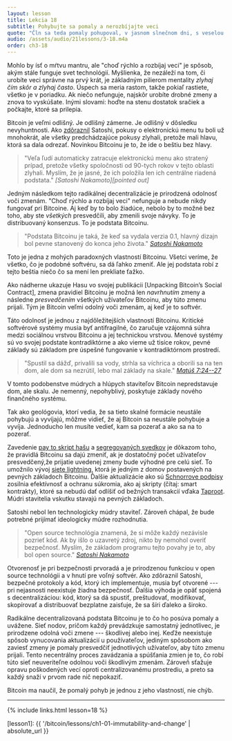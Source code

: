 ```yaml
---
layout: lesson
title: Lekcia 18
subtitle: Pohybujte sa pomaly a nerozbíjajte veci
quote: "Čln sa teda pomaly pohupoval, v jasnom slnečnom dni, s veselou posádkou a hudbou a smiechom..."
audio: /assets/audio/21lessons/3-18.m4a
order: ch3-18
---
```


Mohlo by ísť o mŕtvu mantru, ale "choď rýchlo a rozbíjaj veci" je spôsob, 
akým stále funguje svet technológií. Myšlienka, že nezáleží na tom, či 
urobíte veci správne na prvý krát, je základným pilierom mentality *zlyhaj 
čím skôr a zlyhaj často*. Úspech sa meria rastom, takže pokiaľ rastiete, 
všetko je v poriadku. Ak niečo nefunguje, najskôr urobíte drobné zmeny a 
znova to vyskúšate. Inými slovami: hoďte na stenu dostatok sračiek a 
počkajte, ktoré sa prilepia.

Bitcoin je veľmi odlišný. Je odlišný zámerne. Je odlišný v dôsledku 
nevyhuntnosti. Ako [zdôraznil] Satoshi, pokusy o elektronickú menu 
tu boli už mnohokrát, ale všetky predchádzajúce pokusy zlyhali, pretože 
mali hlavu, ktorá sa dala odrezať. Novinkou Bitcoinu je to, že ide o 
beštiu bez hlavy.

> "Veľa ľudí automaticky zatracuje elektronickú menu ako stratený prípad, 
> pretože všetky spoločnosti od 90-tych rokov v tejto oblasti zlyhali. 
> Myslím, že je jasné, že ich položila len ich centrálne riadená podstata."
> <cite>[Satoshi Nakamoto][pointed out]</cite>

Jedným následkom tejto radikálnej decentralizácie je prirodzená odolnosť 
voči zmenám. "Choď rýchlo a rozbíjaj veci" nefunguje a nebude nikdy fungovať 
pri Bitcoine. Aj keď by to bolo žiadúce, nebolo by to možné bez toho, aby ste 
*všetkých* presvedčili, aby zmenili svoje návyky. To je distribuovaný konsenzus. 
To je podstata Bitcoinu.

> "Podstata Bitcoinu je taká, že keď sa vydala verzia 0.1, hlavný dizajn bol 
> pevne stanovený do konca jeho života."
> <cite>[Satoshi Nakamoto][4]</cite>

Toto je jedna z mohých paradoxných vlastností Bitcoinu. Všetci veríme, že všetko, 
čo je podobné softvéru, sa dá ľahko zmeniť. Ale jej podstata robí z tejto beštia 
niečo čo sa mení len prekliate ťažko.

Ako nádherne ukazuje Hasu vo svojej publikácii [Unpacking Bitcoin’s Social Contract], 
zmena pravidiel Bitcoinu je možná len *navrhnutím* zmeny a následne *presvedčením*
všetkých užívateľov Bitcoinu, aby túto zmenu prijali. Tým je Bitcoin veľmi odolný 
voči zmenám, aj keď je to softvér.

Táto odolnosť je jednou z najdôležitejších vlastností Bitcoinu. Kritické softvérové 
systémy musia byť antifragilné, čo zaručuje vzájomná súhra medzi sociálnou vrstvou 
Bitcoinu a jej technickou vrstvou. Menové systémy sú vo svojej podstate kontradiktórne
a ako vieme už tisíce rokov, pevné základy sú základom pre úspešné fungovanie v 
kontradiktórnom prostredí.

> "Spustil sa dážď, privalili sa vody, strhla sa víchrica a oborili sa na ten dom, 
> ale dom sa nezrútil, lebo mal základy na skale."
> <cite>[Matúš 7:24--27]</cite>

V tomto podobenstve múdrych a hlúpych staviteľov Bitcoin nepredstavuje dom, ale skalu. 
Je nemenný, nepohyblivý, poskytuje základy nového finančného systému.

Tak ako geológovia, ktorí vedia, že sa tieto skalné formácie neustále pohybujú a vyvíjajú, 
môžme vidieť, že aj Bitcoin sa neustále pohybuje a vyvíja. Jednoducho len musíte vedieť, 
kam sa pozerať a ako sa na to pozerať.

Zavedenie [pay to skript hašu] a [segregovaných svedkov] je dôkazom toho, že pravidlá 
Bitcoinu sa dajú zmeniť, ak je dostatočný počet užívateľov presvedčený,že prijatie 
uvedenej zmeny bude výhodné pre celú sieť. To umožnilo vývoj [siete lightning], ktorá je 
jedným z domov postavených na pevných základoch Bitcoinu. Ďalšie aktualizácie ako sú 
[Schnorrove podpisy] zosilnia efektívnosť a ochranu súkromia, ako aj skripty (čítaj: 
smart kontrakty), ktoré sa nebudú dať odlíšiť od bežných transakcií vďaka [Taproot]. 
Múdri stavitelia vskutku stavajú na pevných základoch.

Satoshi nebol len technologicky múdry staviteľ. Zároveň chápal, že bude potrebné 
prijímať ideologicky múdre rozhodnutia.

> "Open source technológia znamená, že si môže každý nezávisle pozrieť kód. Ak by išlo 
> o uzavretý zdroj, nikto by nemohol overiť bezpečnosť. Myslím, že základom programu 
> tejto povahy je to, aby bol open source."
> <cite>[Satoshi Nakamoto][5]</cite>

Otvorenosť je pri bezpečnosti prvoradá a je prirodzenou funkciou v open source technológii 
a v hnutí pre voľný softvér. Ako zdôraznil Satoshi, bezpečné protokoly a kód, ktorý ich 
implementuje, musia byť otvorené --- pri nejasnosti neexistuje žiadna bezpečnosť. Ďalšia 
výhoda je opäť spojená s decentralizáciou: kód, ktorý sa dá spustiť, preštudovať, modifikovať, 
skopírovať a distribuovať bezplatne zaisťuje, že sa šíri ďaleko a široko.

Radikálne decentralizovaná podstata Bitcoinu je to čo ho posúva pomaly a uvážene. 
Sieť nodov, pričom každý prevádzkuje samostatný jednotlivec, je prirodzene odolná 
voči zmene --- škodlivej alebo inej. Keďže neexistuje spôsob vynucovania aktualizácií 
u používateľov, jediným spôsobom ako zaviesť zmeny je pomaly presvedčiť jednotlivých 
užívateľov, aby túto zmenu prijali. Tento necentrálny proces zavádzania a spúšťania 
zmien je to, čo robí túto sieť neuveriteľne odolnou voči škodlivým zmenám. Zároveň 
sťažuje opravu poškodených vecí oproti centralizovanému prostrediu, a preto sa každý 
snaží v prvom rade nič nepokaziť.

Bitcoin ma naučil, že pomalý pohyb je jednou z jeho vlastností, nie chýb.

---

{% include links.html lesson=18 %}

<!-- Down the Rabbit Hole -->
[lesson1]: {{ '/bitcoin/lessons/ch1-01-immutability-and-change' | absolute_url }}

[zdôraznil]: http://p2pfoundation.ning.com/forum/topics/bitcoin-open-source?commentId=2003008%3AComment%3A9493
[4]: https://bitcointalk.org/index.php?topic=195.msg1611#msg1611
[Unpacking Bitcoin's Social Contract]: https://uncommoncore.co/unpacking-bitcoins-social-contract/
[Matúš 7:24--27]: https://en.wikipedia.org/wiki/Parable_of_the_Wise_and_the_Foolish_Builders
[pay to skript hašu]: https://en.bitcoin.it/wiki/Pay_to_script_hash
[segregovaných svedkov]: https://en.bitcoin.it/wiki/Segregated_Witness
[siete lightning]: https://lightning.network/
[Schnorrove podpisy]: https://github.com/sipa/bips/blob/bip-schnorr/bip-schnorr.mediawiki#cite_ref-6-0
[Taproot]: https://lists.linuxfoundation.org/pipermail/bitcoin-dev/2018-January/015614.html
[5]: https://bitcointalk.org/index.php?topic=13.msg46#msg46

<!-- Wikipedia -->
[alice]: https://en.wikipedia.org/wiki/Alice%27s_Adventures_in_Wonderland
[carroll]: https://en.wikipedia.org/wiki/Lewis_Carroll
